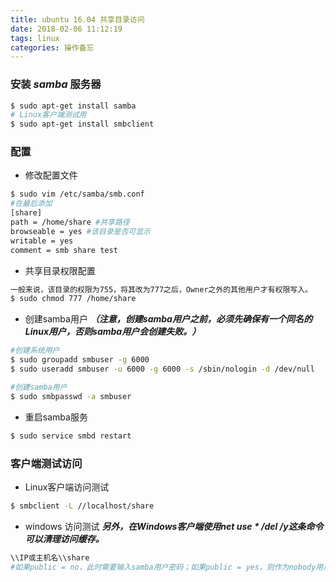 ```yaml
---
title: ubuntu 16.04 共享目录访问
date: 2018-02-06 11:12:19
tags: linux
categories: 操作备忘
---
```


### 安装 ***samba*** 服务器
```bash
$ sudo apt-get install samba
# Linux客户端测试用
$ sudo apt-get install smbclient 
```
### 配置
  * 修改配置文件 
  ```bash
  $ sudo vim /etc/samba/smb.conf
  #在最后添加
  [share]
  path = /home/share #共享路径
  browseable = yes #该目录是否可显示
  writable = yes 
  comment = smb share test
  ```

  * 共享目录权限配置
  ```bash
  一般来说，该目录的权限为755，将其改为777之后，Owner之外的其他用户才有权限写入。
  $ sudo chmod 777 /home/share
  ```

  * 创建samba用户 ***（注意，创建samba用户之前，必须先确保有一个同名的Linux用户，否则samba用户会创建失败。）***
  ```bash
  #创建系统用户
  $ sudo groupadd smbuser -g 6000
  $ sudo useradd smbuser -u 6000 -g 6000 -s /sbin/nologin -d /dev/null
  
  #创建samba用户
  $ sudo smbpasswd -a smbuser
  ```

  * 重启samba服务
  ```bash
  $ sudo service smbd restart
  ```

### 客户端测试访问
  * Linux客户端访问测试
  ```bash
  $ smbclient -L //localhost/share
  ```

  * windows 访问测试 ***另外，在Windows客户端使用net use * /del /y这条命令可以清理访问缓存。***
  ```bash
  \\IP或主机名\\share
  #如果public = no，此时需要输入samba用户密码；如果public = yes，则作为nobody用户直接访问。
  ```
